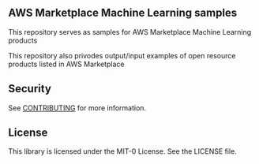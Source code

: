## AWS Marketplace Machine Learning samples

This repository serves as samples for AWS Marketplace Machine Learning products

This repository also privodes output/input examples of open resource products listed in AWS Marketplace

## Security

See [CONTRIBUTING](CONTRIBUTING.md#security-issue-notifications) for more information.

## License

This library is licensed under the MIT-0 License. See the LICENSE file.

